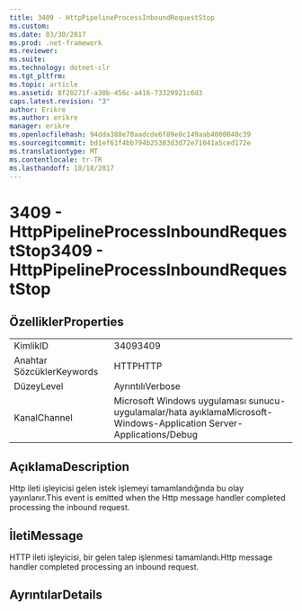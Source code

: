 ```yaml
---
title: 3409 - HttpPipelineProcessInboundRequestStop
ms.custom: 
ms.date: 03/30/2017
ms.prod: .net-framework
ms.reviewer: 
ms.suite: 
ms.technology: dotnet-clr
ms.tgt_pltfrm: 
ms.topic: article
ms.assetid: 8f20271f-a30b-456c-a416-73329921c6d3
caps.latest.revision: "3"
author: Erikre
ms.author: erikre
manager: erikre
ms.openlocfilehash: 94dda388e70aadcde6f89e8c149aab4000040c39
ms.sourcegitcommit: bd1ef61f4bb794b25383d3d72e71041a5ced172e
ms.translationtype: MT
ms.contentlocale: tr-TR
ms.lasthandoff: 10/18/2017
---
```

# <a name="3409---httppipelineprocessinboundrequeststop"></a><span data-ttu-id="637a7-102">3409 - HttpPipelineProcessInboundRequestStop</span><span class="sxs-lookup"><span data-stu-id="637a7-102">3409 - HttpPipelineProcessInboundRequestStop</span></span>
## <a name="properties"></a><span data-ttu-id="637a7-103">Özellikler</span><span class="sxs-lookup"><span data-stu-id="637a7-103">Properties</span></span>  
  
|||  
|-|-|  
|<span data-ttu-id="637a7-104">Kimlik</span><span class="sxs-lookup"><span data-stu-id="637a7-104">ID</span></span>|<span data-ttu-id="637a7-105">3409</span><span class="sxs-lookup"><span data-stu-id="637a7-105">3409</span></span>|  
|<span data-ttu-id="637a7-106">Anahtar Sözcükler</span><span class="sxs-lookup"><span data-stu-id="637a7-106">Keywords</span></span>|<span data-ttu-id="637a7-107">HTTP</span><span class="sxs-lookup"><span data-stu-id="637a7-107">HTTP</span></span>|  
|<span data-ttu-id="637a7-108">Düzey</span><span class="sxs-lookup"><span data-stu-id="637a7-108">Level</span></span>|<span data-ttu-id="637a7-109">Ayrıntılı</span><span class="sxs-lookup"><span data-stu-id="637a7-109">Verbose</span></span>|  
|<span data-ttu-id="637a7-110">Kanal</span><span class="sxs-lookup"><span data-stu-id="637a7-110">Channel</span></span>|<span data-ttu-id="637a7-111">Microsoft Windows uygulaması sunucu-uygulamalar/hata ayıklama</span><span class="sxs-lookup"><span data-stu-id="637a7-111">Microsoft-Windows-Application Server-Applications/Debug</span></span>|  
  
## <a name="description"></a><span data-ttu-id="637a7-112">Açıklama</span><span class="sxs-lookup"><span data-stu-id="637a7-112">Description</span></span>  
 <span data-ttu-id="637a7-113">Http ileti işleyicisi gelen istek işlemeyi tamamlandığında bu olay yayınlanır.</span><span class="sxs-lookup"><span data-stu-id="637a7-113">This event is emitted when the Http message handler completed processing the inbound request.</span></span>  
  
## <a name="message"></a><span data-ttu-id="637a7-114">İleti</span><span class="sxs-lookup"><span data-stu-id="637a7-114">Message</span></span>  
 <span data-ttu-id="637a7-115">HTTP ileti işleyicisi, bir gelen talep işlenmesi tamamlandı.</span><span class="sxs-lookup"><span data-stu-id="637a7-115">Http message handler completed processing an inbound request.</span></span>  
  
## <a name="details"></a><span data-ttu-id="637a7-116">Ayrıntılar</span><span class="sxs-lookup"><span data-stu-id="637a7-116">Details</span></span>
